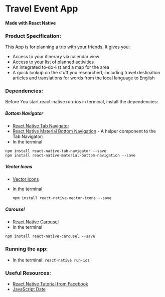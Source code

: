 # Travel Event App 
#### Made with React Native

### Product Specification:
This App is for planning a trip with your friends. It gives you:

* Access to your itinerary via calendar view
* Access to your list of planned activities
* An integrated to-do-list and a map for the area
* A quick lookup on the stuff you researched, including travel destination articles and translations for words from the local language to English

### Dependencies:
Before You start react-native run-ios in terminal, install the dependencies:
 
##### Bottom Navigator
* [React Native Tab Navigator](https://github.com/expo/react-native-tab-navigator)
* [React Native Material Bottom Navigation](https://www.npmjs.com/package/react-native-material-bottom-navigation) -  A helper component to the Tab Navigator: 
* In the terminal

 ```
 npm install react-native-tab-navigator --save
 npm install react-native-material-bottom-navigation --save
 ```

##### Vector Icons  
 * [Vector Icons](https://github.com/oblador/react-native-vector-icons)
 * In the terminal

	```npm install react-native-vector-icons --save```
  
##### Carousel
 * [React Native Carousel](https://github.com/nick/react-native-carousel)
 * In the terminal 
 
 ```npm install react-native-carousel --save```
 
### Running the app:
* In the terminal: ```react-native run-ios``` 


### Useful Resources:
* [React Native Tutorial from Facebook](https://facebook.github.io/react-native/releases/next/docs/getting-started.html)
* [JavaScript Date](https://developer.mozilla.org/en-US/docs/Web/JavaScript/Reference/Global_Objects/Date)